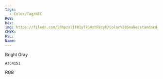 ```yaml
---
tags:
  - Color/Tag/NTC
RGB:
Hex:
img: https://filedn.com/l0hpzxl1f01yT7GHxtF8cyk/Color%20Snake/standard_csv_to_svg/%23/3C4151.svg
CMYK:
HSL:
Name:
---
```

Bright Gray
```palette
#3C4151
```
RGB
